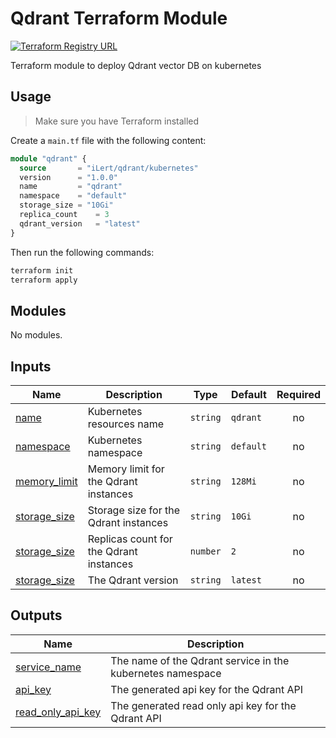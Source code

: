 # Qdrant Terraform Module

[![Terraform Registry URL](https://img.shields.io/badge/terraform-%235835CC.svg?style=for-the-badge&logo=terraform&logoColor=white)](https://registry.terraform.io/modules/iLert/qdrant/kubernetes/latest)

Terraform module to deploy Qdrant vector DB on kubernetes

## Usage

> Make sure you have Terraform installed

Create a `main.tf` file with the following content:

```terraform
module "qdrant" {
  source       = "iLert/qdrant/kubernetes"
  version      = "1.0.0"
  name         = "qdrant"
  namespace    = "default"
  storage_size = "10Gi"
  replica_count    = 3
  qdrant_version   = "latest"
}
```

Then run the following commands:

```sh
terraform init
terraform apply
```

## Modules

No modules.

## Inputs

| Name                                                                         | Description                             | Type     | Default   | Required |
| ---------------------------------------------------------------------------- | --------------------------------------- | -------- | --------- | :------: |
| <a name="input_name"></a> [name](#input\_name)                               | Kubernetes resources name               | `string` | `qdrant`  |    no    |
| <a name="input_namespace"></a> [namespace](#input\_namespace)                | Kubernetes namespace                    | `string` | `default` |    no    |
| <a name="input_memory_limit"></a> [memory\_limit](#input\_memory\_limit)     | Memory limit for the Qdrant instances   | `string` | `128Mi`   |    no    |
| <a name="input_storage_size"></a> [storage\_size](#input\_storage\_size)     | Storage size for the Qdrant instances   | `string` | `10Gi`    |    no    |
| <a name="input_replica_count"></a> [storage\_size](#input\_replica\_count)   | Replicas count for the Qdrant instances | `number` | `2`       |    no    |
| <a name="input_qdrant_version"></a> [storage\_size](#input\_qdrant\_version) | The Qdrant version                      | `string` | `latest`  |    no    |

## Outputs

| Name                                                                                          | Description                                                |
| --------------------------------------------------------------------------------------------- | ---------------------------------------------------------- |
| <a name="output_service_name"></a> [service\_name](#output\_service\_name)                    | The name of the Qdrant service in the kubernetes namespace |
| <a name="output_api_key"></a> [api\_key](#output\_api\_key)                                   | The generated api key for the Qdrant API                   |
| <a name="output_read_only_api_key"></a> [read\_only\_api\_key](#output\_read\_only\_api\_key) | The generated read only api key for the Qdrant API         |
